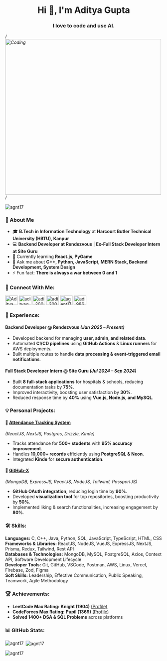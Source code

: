 <h1 align="center">Hi 👋, I'm Aditya Gupta</h1>
<h3 align="center">I love to code and use AI.</h3>

/*<img align="center" alt="Coding" width="500" src="https://i.pinimg.com/originals/ef/2d/b0/ef2db0885d94fd149a4b7914923bb2a3.gif">*/

<p align="left"> <img src="https://komarev.com/ghpvc/?username=agnt17&label=Profile%20views&color=0e75b6&style=flat" alt="agnt17" /> </p>

### 🔹 About Me
- 🎓 **B.Tech in Information Technology** at **Harcourt Butler Technical University (HBTU), Kanpur**  
- 💻 **Backend Developer at Rendezvous** | **Ex-Full Stack Developer Intern at Site Guru**
- 🌱 Currently learning **React.js, PyGame**
- 💬 Ask me about **C++, Python, JavaScript, MERN Stack, Backend Development, System Design**
- ⚡ Fun fact: **There is always a war between 0 and 1**

### 🔗 Connect With Me:
<p align="left">
<a href="https://www.linkedin.com/in/aditya-gupta-452790229/" target="blank"><img align="center" src="https://raw.githubusercontent.com/rahuldkjain/github-profile-readme-generator/master/src/images/icons/Social/linked-in-alt.svg" alt="Aditya Gupta LinkedIn" height="30" width="40" /></a>
<a href="https://instagram.com/adityagupta1859" target="blank"><img align="center" src="https://raw.githubusercontent.com/rahuldkjain/github-profile-readme-generator/master/src/images/icons/Social/instagram.svg" alt="adityagupta1859" height="30" width="40" /></a>
<a href="https://www.codechef.com/users/adi_20042003" target="blank"><img align="center" src="https://cdn.jsdelivr.net/npm/simple-icons@3.1.0/icons/codechef.svg" alt="adi_20042003" height="30" width="40" /></a>
<a href="https://www.hackerrank.com/adi_20042003" target="blank"><img align="center" src="https://raw.githubusercontent.com/rahuldkjain/github-profile-readme-generator/master/src/images/icons/Social/hackerrank.svg" alt="adi_20042003" height="30" width="40" /></a>
<a href="https://codeforces.com/profile/agent17" target="blank"><img align="center" src="https://raw.githubusercontent.com/rahuldkjain/github-profile-readme-generator/master/src/images/icons/Social/codeforces.svg" alt="agent17" height="30" width="40" /></a>
<a href="https://www.leetcode.com/u/aadityaa17/" target="blank"><img align="center" src="https://raw.githubusercontent.com/rahuldkjain/github-profile-readme-generator/master/src/images/icons/Social/leet-code.svg" alt="adi_9865" height="30" width="40" /></a>
</p>

### 🚀 Experience:
#### Backend Developer @ Rendezvous _(Jan 2025 – Present)_
- Developed backend for managing **user, admin, and related data**.
- Automated **CI/CD pipelines** using **GitHub Actions** & **Linux runners** for AWS deployments.
- Built multiple routes to handle **data processing & event-triggered email notifications**.

#### Full Stack Developer Intern @ Site Guru _(Jul 2024 – Sep 2024)_
- Built **8 full-stack applications** for hospitals & schools, reducing documentation tasks by **75%**.
- Improved interactivity, boosting user satisfaction by **30%**.
- Reduced response time by **40%** using **Vue.js, Node.js, and MySQL**.

### 💡 Personal Projects:
#### 📌 [Attendance Tracking System](https://student-attendance-tracking-system.vercel.app/)
_(ReactJS, NextJS, Postgres, Drizzle, Kinde)_
- Tracks attendance for **500+ students** with **95% accuracy improvement**.
- Handles **10,000+ records** efficiently using **PostgreSQL & Neon**.
- Integrated **Kinde** for **secure authentication**.

#### 📌 [GitHub-X](https://mernstack-github.onrender.com/)
_(MongoDB, ExpressJS, ReactJS, NodeJS, Tailwind, PassportJS)_
- **GitHub OAuth integration**, reducing login time by **90%**.
- Developed **visualization tool** for top repositories, boosting productivity by **50%**.
- Implemented liking & search functionalities, increasing engagement by **80%**.

### 🛠 Skills:
**Languages:** C, C++, Java, Python, SQL, JavaScript, TypeScript, HTML, CSS  
**Frameworks & Libraries:** ReactJS, NodeJS, VueJS, ExpressJS, NextJS, Prisma, Redux, Tailwind, Rest API  
**Databases & Technologies:** MongoDB, MySQL, PostgreSQL, Axios, Context API, Software Development Lifecycle  
**Developer Tools:** Git, GitHub, VSCode, Postman, AWS, Linux, Vercel, Firebase, Zod, Figma  
**Soft Skills:** Leadership, Effective Communication, Public Speaking, Teamwork, Agile Methodology  

### 🏆 Achievements:
- **LeetCode Max Rating:** **Knight (1904)** [(Profile)](https://leetcode.com/u/aadityaa17/)  
- **CodeForces Max Rating:** **Pupil (1369)** [(Profile)](https://codeforces.com/profile/agent17)  
- **Solved 1400+ DSA & SQL Problems** across platforms  

### 📊 GitHub Stats:
<p>
<img align="left" src="https://github-readme-stats.vercel.app/api/top-langs?username=agnt17&show_icons=true&locale=en&layout=compact" alt="agnt17" />
</p>

<p>&nbsp;<img align="center" src="https://github-readme-stats.vercel.app/api?username=agnt17&show_icons=true&locale=en" alt="agnt17" /></p>

<p><img align="center" src="https://github-readme-streak-stats.herokuapp.com/?user=agnt17&" alt="agnt17" /></p>
